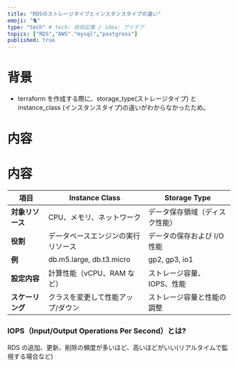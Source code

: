 ```yaml
---
title: "RDSのストレージタイプとインスタンスタイプの違い"
emoji: "🐈"
type: "tech" # tech: 技術記事 / idea: アイデア
topics: ["RDS","AWS"."mysql","postgress"]
published: true
---
```


# 背景

- terraform を作成する際に、storage_type(ストレージタイプ) と instance_class (インスタンスタイプ)の違いがわからなかったため。

# 内容

# 内容

| **項目**         | **Instance Class**                 | **Storage Type**               |
| ---------------- | ---------------------------------- | ------------------------------ |
| **対象リソース** | CPU、メモリ、ネットワーク          | データ保存領域（ディスク性能） |
| **役割**         | データベースエンジンの実行リソース | データの保存および I/O 性能    |
| **例**           | db.m5.large, db.t3.micro           | gp2, gp3, io1                  |
| **設定内容**     | 計算性能（vCPU、RAM など）         | ストレージ容量、IOPS、性能     |
| **スケーリング** | クラスを変更して性能アップ/ダウン  | ストレージ容量と性能の調整     |

### IOPS（Input/Output Operations Per Second）とは?

RDS の追加、更新、削除の頻度が多いほど、高いほどがいい(リアルタイムで監視する場合など)
